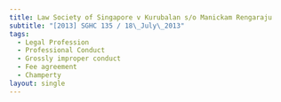 ```yaml
---
title: Law Society of Singapore v Kurubalan s/o Manickam Rengaraju
subtitle: "[2013] SGHC 135 / 18\_July\_2013"
tags:
  - Legal Profession
  - Professional Conduct
  - Grossly improper conduct
  - Fee agreement
  - Champerty
layout: single
---
```


